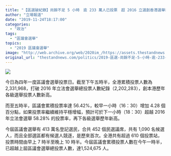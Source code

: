 ```yaml
---
title: "【區選破紀錄】尚餘不足 5 小時　逾 233 萬人已投票　超 2016 立選創香港選舉新高"
author: "立場報道"
date: "2019-11-24T18:17:00"
categories:
  - "政治"
tags:
  - "區議會選舉"
topics:
  - "2019 區議會選舉"
image: "http://web.archive.org/web/2020im_/https://assets.thestandnews.com/media/photos/1124-06_6DNCf_ZEgeXXh.png"
original_url: "thestandnews.com/politics/2019-區選-尚餘不足-5-小時-逾-233-萬人已投票-超-2016-立選創香港選舉新高"
---
```

![](http://web.archive.org/web/2020im_/https://assets.thestandnews.com/media/photos/1124-06_6DNCf_ZEgeXXh.png)

今日為四年一度區議會選舉投票日。截至下午五時半，全港累積投票人數為 2,331,968，打破 2016 年立法會選舉總投票人數紀錄（2,202,283），創本港歷年各級選舉投票人數新高。

而至五時半，區議會累積投票率達 56.42%，較早一小時（16：30）增加 4.28 個百分點，如果投票率繼續維持平穩增幅，預計可於下一小時（18：30）超越 2016 年立法會選舉 58.28% 的投票率，再下各級選舉歷年新高。

今屆區議會選舉有 413 萬名登記選民，合共 452 個民選議席，共有 1,090 名候選人，而且全部選區都有候選人競逐，是歷來首次。全港共有超過 610 個投票站，投票時間由早上 7 時半至晚上 10 時半。今屆區議會累積投票人數在今午一時半，已超越上屆區議會選舉總投票人數，達1,524,675 人。